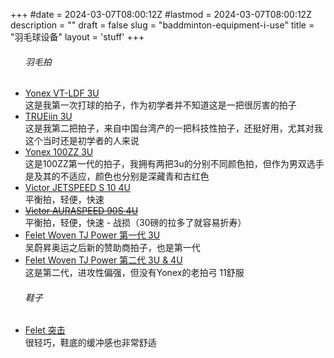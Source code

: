 +++
#date = 2024-03-07T08:00:12Z
#lastmod = 2024-03-07T08:00:12Z
description = ""
draft = false
slug = "baddminton-equipment-i-use"
title = "羽毛球设备"
layout = 'stuff'
+++
<article id="postex" >
<ul class="build-list no-price" id="full_parts_list">
        <h6>羽毛拍</h6>
        <li>
        <div class="product">
            <a href="#" title="#">Yonex VT-LDF 3U</a>
            <div class="type">这是我第一次打球的拍子，作为初学者并不知道这是一把很厉害的拍子</div>
        </div>
        </li>
        <li>
        <div class="product">
            <a href="#" title="#">TRUEiin 3U</a>
            <div class="type">这是我第二把拍子，来自中国台湾产的一把科技性拍子，还挺好用，尤其对我这个当时还是初学者的人来说</div>
        </div>
        </li>
        <li>
        <div class="product">
            <a href="#" title="#">Yonex 100ZZ 3U</a>
            <div class="type">这是100ZZ第一代的拍子，我拥有两把3u的分别不同颜色拍，但作为男双选手是及其的不适应，颜色也分别是深藏青和古红色</div>
        </div>
        </li>
        <li>
        <div class="product">
            <a href="#" title="#">Victor JETSPEED S 10 4U </a>
            <div class="type">平衡拍，轻便，快速</div>
        </div>
        </li>
        <li>
        <div class="product">
            <del><a href="#" title="#">Victor AURASPEED 90S 4U </a></del>
            <div class="type">平衡拍，轻便，快速 - 战损（30磅的拉多了就容易折寿）</div>
        </div>
        </li>
        <li>
        <div class="product">
            <a href="#" title="#">Felet Woven TJ Power 第一代 3U</a>
            <div class="type">吴蔚昇奥运之后新的赞助商拍子，也是第一代</div>
        </div>
        </li>
         <li>
        <div class="product">
            <a href="#" title="#">Felet Woven TJ Power 第二代 3U & 4U</a>
            <div class="type">这是第二代，进攻性偏强，但没有Yonex的老拍弓 11舒服</div>
        </div>
        </li>
</ul>
</article>

<article id="postex" >
<ul class="build-list no-price" id="full_parts_list">
<h6>鞋子</h6>
<li>
<div class="product">
<a href="#" title="#">Felet 突击</a>
<div class="type">很轻巧，鞋底的缓冲感也非常舒适</div>
</div>
</li>
</ul>
</article>